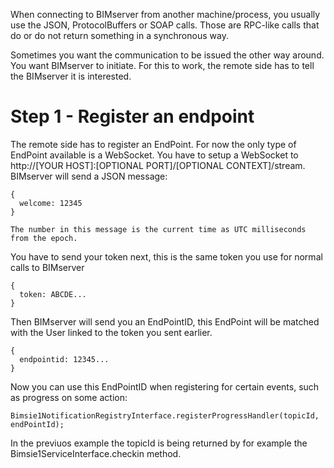 When connecting to BIMserver from another machine/process, you usually use the JSON, ProtocolBuffers or SOAP calls. Those are RPC-like calls that do or do not return something in a synchronous way.

Sometimes you want the communication to be issued the other way around. You want BIMserver to initiate. For this to work, the remote side has to tell the BIMserver it is interested.

# Step 1 - Register an endpoint

The remote side has to register an EndPoint. For now the only type of EndPoint available is a WebSocket. You have to setup a WebSocket to http://[YOUR HOST]:[OPTIONAL PORT]/[OPTIONAL CONTEXT]/stream. BIMserver will send a JSON message:
```
{
  welcome: 12345
}

The number in this message is the current time as UTC milliseconds from the epoch.
```
You have to send your token next, this is the same token you use for normal calls to BIMserver
```
{
  token: ABCDE...
}
```
Then BIMserver will send you an EndPointID, this EndPoint will be matched with the User linked to the token you sent earlier.
```
{
  endpointid: 12345...
}
```

Now you can use this EndPointID when registering for certain events, such as progress on some action:
``` 
Bimsie1NotificationRegistryInterface.registerProgressHandler(topicId, endPointId);
```

In the previuos example the topicId is being returned by for example the Bimsie1ServiceInterface.checkin method.